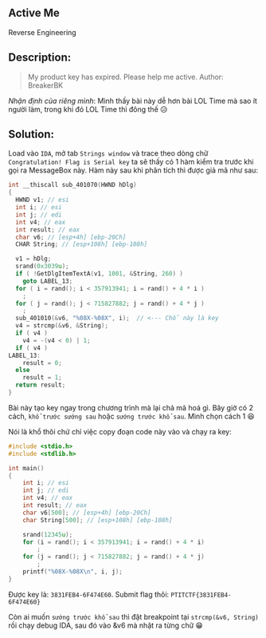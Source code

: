 **Active Me**
---
Reverse Engineering

Description:
---
> My product key has expired. Please help me active. Author: BreakerBK

*Nhận định của riêng mình*:
Mình thấy bài này dễ hơn bài LOL Time mà sao ít người làm, trong khi đó LOL Time thì đông thế :disappointed_relieved:

Solution:
---


Load vào `IDA`, mở tab `Strings window` và trace theo dòng chữ `Congratulation! Flag is Serial key` ta sẽ thấy có 1 hàm kiểm tra trước khi 
gọi ra MessageBox này. Hàm này sau khi phân tích thì được giả mã như sau:
```C
int __thiscall sub_401070(HWND hDlg)
{
  HWND v1; // esi
  int i; // esi
  int j; // edi
  int v4; // eax
  int result; // eax
  char v6; // [esp+4h] [ebp-20Ch]
  CHAR String; // [esp+108h] [ebp-108h]

  v1 = hDlg;
  srand(0x3039u);
  if ( !GetDlgItemTextA(v1, 1001, &String, 260) )
    goto LABEL_13;
  for ( i = rand(); i < 357913941; i = rand() + 4 * i )
    ;
  for ( j = rand(); j < 715827882; j = rand() + 4 * j )
    ;
  sub_401010(&v6, "%08X-%08X", i);  // <--- Chỗ này là key
  v4 = strcmp(&v6, &String);
  if ( v4 )
    v4 = -(v4 < 0) | 1;
  if ( v4 )
LABEL_13:
    result = 0;
  else
    result = 1;
  return result;
}
```
Bài này tạo key ngay trong chương trình mà lại chả mã hoá gì. Bây giờ có 2 cách, `khổ trước sướng sau` hoặc `sướng trước khổ sau`.
Mình chọn cách 1 :satisfied: 

Nói là khổ thôi chứ chỉ việc copy đoạn code này vào và chạy ra key:
```C
#include <stdio.h>
#include <stdlib.h>

int main()
{
	int i; // esi
	int j; // edi
	int v4; // eax
	int result; // eax
	char v6[500]; // [esp+4h] [ebp-20Ch]
	char String[500]; // [esp+108h] [ebp-108h]

	srand(12345u);
	for (i = rand(); i < 357913941; i = rand() + 4 * i)
		;
	for (j = rand(); j < 715827882; j = rand() + 4 * j)
		;
	printf("%08X-%08X\n", i, j);
}
```
Được key là: `3831FEB4-6F474E60`. Submit flag thôi: `PTITCTF{3831FEB4-6F474E60}`

Còn ai muốn `sướng trước khổ sau` thì đặt breakpoint tại `strcmp(&v6, String)` rồi chạy debug IDA, sau đó vào &v6 mà nhặt ra từng chữ :grin:
